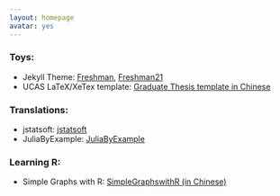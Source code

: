 ```yaml
---
layout: homepage
avatar: yes
---
```


### Toys:

- Jekyll Theme: [Freshman](https://github.com/yulijia/freshman), [Freshman21](https://github.com/yulijia/freshman21)
- UCAS LaTeX/XeTex template: [Graduate Thesis template in Chinese](https://github.com/yulijia/LaTeX_UCASthesis)

### Translations:

- jstatsoft: [jstatsoft](https://github.com/yulijia/jstatsoft)
- JuliaByExample: [JuliaByExample](https://github.com/yulijia/JuliaByExample)

### Learning R:

- Simple Graphs with R: [SimpleGraphswithR (in Chinese)](./SimpleGraphswithR.pdf)
